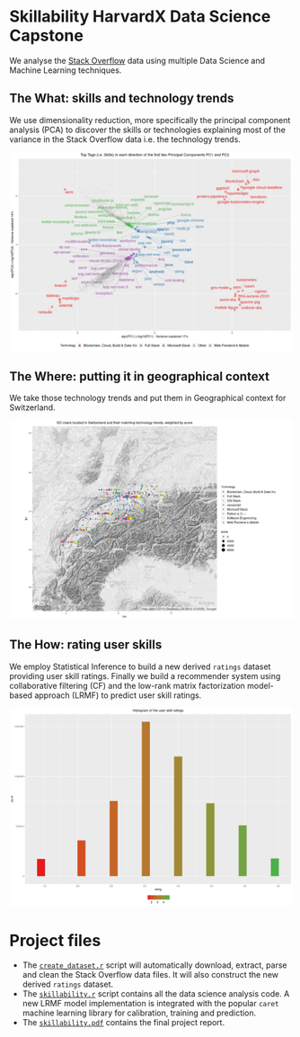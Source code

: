 # Skillability HarvardX Data Science Capstone
We analyse the [Stack Overflow](https://stackoverflow.com/) data using multiple Data Science and Machine Learning techniques.

## The What: skills and technology trends
We use dimensionality reduction, more specifically the principal component analysis (PCA) to discover the skills or technologies explaining most of the variance in the Stack Overflow data i.e. the technology trends.

![Technology trends](https://raw.githubusercontent.com/bravegag/HarvardX-Skillability/master/images/pca.png "Technology trends")

## The Where: putting it in geographical context
We take those technology trends and put them in Geographical context for Switzerland.

![Switzerland](https://raw.githubusercontent.com/bravegag/HarvardX-Skillability/master/images/switzerland.png "Switzerland")

## The How: rating user skills
We employ Statistical Inference to build a new derived `ratings` dataset providing user skill ratings. Finally we build a recommender system using collaborative filtering (CF) and the low-rank matrix factorization model-based approach (LRMF) to predict user skill ratings.

![Ratings](https://raw.githubusercontent.com/bravegag/HarvardX-Skillability/master/images/ratings.png "Ratings")

# Project files

* The [`create_dataset.r`](https://raw.githubusercontent.com/bravegag/HarvardX-Skillability/master/create_dataset.r) script will automatically download, extract, parse and clean the Stack Overflow data files. It will also construct the new derived `ratings` dataset.
* The [`skillability.r`](https://raw.githubusercontent.com/bravegag/HarvardX-Skillability/master/skillability.r) script contains all the data science analysis code. A new LRMF model implementation is integrated with the popular `caret` machine learning library for calibration, training and prediction.
* The [`skillability.pdf`](https://raw.githubusercontent.com/bravegag/HarvardX-Skillability/master/skillability.pdf) contains the final project report.
